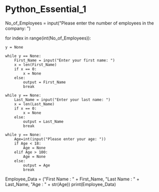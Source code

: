 # Python_Essential_1

No_of_Employees = input("Please enter the number of employees in the company: ")

for index in range(int(No_of_Employees)):

    y = None

    while y == None:
        First_Name = input("Enter your first name: ")
        x = len(First_Name)
        if x == 0:
            x = None
        else:
            output = First_Name
            break

    while y == None:
        Last_Name = input("Enter your last name: ")
        x = len(Last_Name)
        if x == 0:
            x = None
        else:
            output = Last_Name
            break

    while y == None:
        Age=int(input("Please enter your age: "))
        if Age < 18:
            Age = None
        elif Age > 100:
            Age = None
        else:
            output = Age
            break

Employee_Data = ("First Name : " + First_Name, "Last Name : " + Last_Name, "Age : " + str(Age))
print(Employee_Data)

